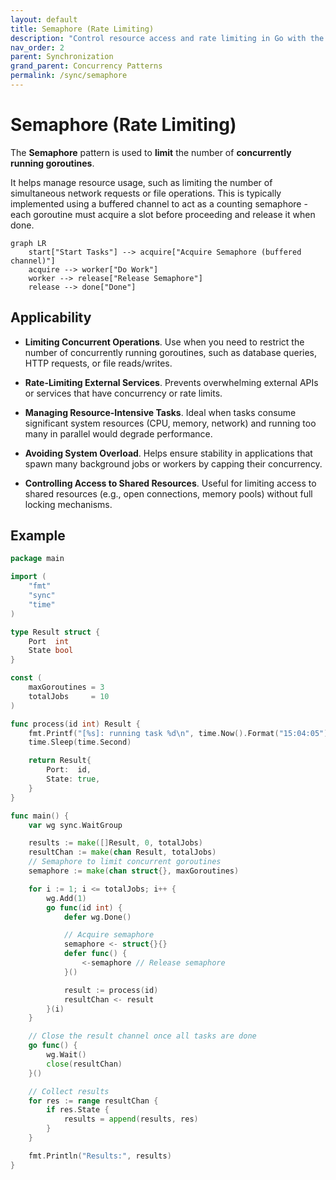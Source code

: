 ```yaml
---
layout: default
title: Semaphore (Rate Limiting)
description: "Control resource access and rate limiting in Go with the Semaphore synchronization primitive."
nav_order: 2
parent: Synchronization
grand_parent: Concurrency Patterns
permalink: /sync/semaphore
---
```


# Semaphore (Rate Limiting)
The **Semaphore** pattern is used to **limit** the number of **concurrently running goroutines**. 

It helps manage resource usage, such as limiting the number of simultaneous network requests or file operations. 
This is typically implemented using a buffered channel to act as a counting semaphore - each goroutine must acquire a slot before proceeding and release it when done.

```mermaid
graph LR
    start["Start Tasks"] --> acquire["Acquire Semaphore (buffered channel)"]
    acquire --> worker["Do Work"]
    worker --> release["Release Semaphore"]
    release --> done["Done"]

```

## Applicability
 - **Limiting Concurrent Operations**.
Use when you need to restrict the number of concurrently running goroutines, such as database queries, HTTP requests, or file reads/writes.

- **Rate-Limiting External Services**.
  Prevents overwhelming external APIs or services that have concurrency or rate limits.

 - **Managing Resource-Intensive Tasks**. 
Ideal when tasks consume significant system resources (CPU, memory, network) and running too many in parallel would degrade performance.

 - **Avoiding System Overload**.
Helps ensure stability in applications that spawn many background jobs or workers by capping their concurrency.

- **Controlling Access to Shared Resources**.
Useful for limiting access to shared resources (e.g., open connections, memory pools) without full locking mechanisms.

## Example

```go
package main

import (
	"fmt"
	"sync"
	"time"
)

type Result struct {
	Port  int
	State bool
}

const (
	maxGoroutines = 3
	totalJobs     = 10
)

func process(id int) Result {
	fmt.Printf("[%s]: running task %d\n", time.Now().Format("15:04:05"), id)
	time.Sleep(time.Second)

	return Result{
		Port:  id,
		State: true,
	}
}

func main() {
	var wg sync.WaitGroup

	results := make([]Result, 0, totalJobs)
	resultChan := make(chan Result, totalJobs)
	// Semaphore to limit concurrent goroutines
	semaphore := make(chan struct{}, maxGoroutines)

	for i := 1; i <= totalJobs; i++ {
		wg.Add(1)
		go func(id int) {
			defer wg.Done()

			// Acquire semaphore
			semaphore <- struct{}{}
			defer func() {
				<-semaphore // Release semaphore
			}()

			result := process(id)
			resultChan <- result
		}(i)
	}

	// Close the result channel once all tasks are done
	go func() {
		wg.Wait()
		close(resultChan)
	}()

	// Collect results
	for res := range resultChan {
		if res.State {
			results = append(results, res)
		}
	}

	fmt.Println("Results:", results)
}
```

